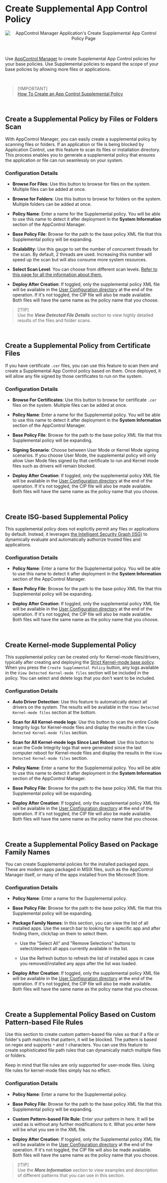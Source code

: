 # Create Supplemental App Control Policy

<div align="center">

<img src="https://raw.githubusercontent.com/HotCakeX/.github/refs/heads/main/Pictures/PNG%20and%20JPG/AppControl%20Manager%20page%20screenshots/Create%20Supplemental%20Policy.png" alt="AppControl Manager Application's Create Supplemental App Control Policy Page">

</div>

<br>

<br>

Use [AppControl Manager](https://github.com/HotCakeX/Harden-Windows-Security/wiki/AppControl-Manager) to create Supplemental App Control policies for your base policies. Use Supplemental policies to expand the scope of your base policies by allowing more files or applications.

<br>

> [!IMPORTANT]\
> [How To Create an App Control Supplemental Policy](https://github.com/HotCakeX/Harden-Windows-Security/wiki/How-To-Create-an-App-Control-Supplemental-Policy)

<br>

## Create a Supplemental Policy by Files or Folders Scan

With AppControl Manager, you can easily create a supplemental policy by scanning files or folders. If an application or file is being blocked by Application Control, use this feature to scan its files or installation directory. This process enables you to generate a supplemental policy that ensures the application or file can run seamlessly on your system.

### Configuration Details

* **Browse For Files**: Use this button to browse for files on the system. Multiple files can be added at once.

* **Browse for Folders**: Use this button to browse for folders on the system. Multiple folders can be added at once.

* **Policy Name**: Enter a name for the Supplemental policy. You will be able to use this name to detect it after deployment in the **System Information** section of the AppControl Manager.

* **Base Policy File**: Browse for the path to the base policy XML file that this Supplemental policy will be expanding.

* **Scalability**: Use this gauge to set the number of concurrent threads for the scan. By default, 2 threads are used. Increasing this number will speed up the scan but will also consume more system resources.

* **Select Scan Level**: You can choose from different scan levels. [Refer to this page for all the information about them.](https://github.com/HotCakeX/Harden-Windows-Security/wiki/WDAC-Rule-Levels-Comparison-and-Guide)

* **Deploy After Creation**: If toggled, only the supplemental policy XML file will be available in the [User Configuration directory](https://github.com/HotCakeX/Harden-Windows-Security/wiki/AppControl-Manager#where-is-the-user-configurations-directory) at the end of the operation. If it's not toggled, the CIP file will also be made available. Both files will have the same name as the policy name that you choose.

> [!TIP]\
> Use the ***View Detected File Details*** section to view highly detailed results of the files and folder scans.

<br>

## Create a Supplemental Policy from Certificate Files

If you have certificate `.cer` files, you can use this feature to scan them and create a Supplemental App Control policy based on them. Once deployed, it will allow any file signed by those certificates to run on the system.

### Configuration Details

* **Browse For Certificates**: Use this button to browse for certificate `.cer` files on the system. Multiple files can be added at once.

* **Policy Name**: Enter a name for the Supplemental policy. You will be able to use this name to detect it after deployment in the **System Information** section of the AppControl Manager.

* **Base Policy File**: Browse for the path to the base policy XML file that this Supplemental policy will be expanding.

* **Signing Scenario**: Choose between User Mode or Kernel Mode signing scenarios. If you choose User Mode, the supplemental policy will only allow User Mode files signed by that certificate to run and Kernel mode files such as drivers will remain blocked.

* **Deploy After Creation**: If toggled, only the supplemental policy XML file will be available in the [User Configuration directory](https://github.com/HotCakeX/Harden-Windows-Security/wiki/AppControl-Manager#where-is-the-user-configurations-directory) at the end of the operation. If it's not toggled, the CIP file will also be made available. Both files will have the same name as the policy name that you choose.

<br>

## Create ISG-based Supplemental Policy

This supplemental policy does not explicitly permit any files or applications by default. Instead, it leverages [the Intelligent Security Graph (ISG)](https://learn.microsoft.com/en-us/windows/security/application-security/application-control/app-control-for-business/design/use-appcontrol-with-intelligent-security-graph#how-does-wdac-work-with-the-isg) to dynamically evaluate and automatically authorize trusted files and applications.

### Configuration Details

* **Policy Name**: Enter a name for the Supplemental policy. You will be able to use this name to detect it after deployment in the **System Information** section of the AppControl Manager.

* **Base Policy File**: Browse for the path to the base policy XML file that this Supplemental policy will be expanding.

* **Deploy After Creation**: If toggled, only the supplemental policy XML file will be available in the [User Configuration directory](https://github.com/HotCakeX/Harden-Windows-Security/wiki/AppControl-Manager#where-is-the-user-configurations-directory) at the end of the operation. If it's not toggled, the CIP file will also be made available. Both files will have the same name as the policy name that you choose.

<br>

## Create Kernel-mode Supplemental Policy

This supplemental policy can be created only for Kernel-mode files/drivers, typically after creating and deploying the [Strict Kernel-mode base policy](https://github.com/HotCakeX/Harden-Windows-Security/wiki/WDAC-policy-for-BYOVD-Kernel-mode-only-protection). When you press the `Create Supplemental Policy` button, any logs available in the `View Detected Kernel-mode files` section will be included in the policy. You can select and delete logs that you don't want to be included.

### Configuration Details

* **Auto Driver Detection**: Use this feature to automatically detect all drivers on the system. The results will be available in the `View Detected Kernel-mode files` section at the bottom.

* **Scan for All Kernel-mode logs**: Use this button to scan the entire Code Integrity logs for Kernel-mode files and display the results in the `View Detected Kernel-mode files` section.

* **Scan for All Kernel-mode logs Since Last Reboot**: Use this button to scan the Code Integrity logs that were generated since the last computer reboot for Kernel-mode files and display the results in the `View Detected Kernel-mode files` section.

* **Policy Name**: Enter a name for the Supplemental policy. You will be able to use this name to detect it after deployment in the **System Information** section of the AppControl Manager.

* **Base Policy File**: Browse for the path to the base policy XML file that this Supplemental policy will be expanding.

* **Deploy After Creation**: If toggled, only the supplemental policy XML file will be available in the [User Configuration directory](https://github.com/HotCakeX/Harden-Windows-Security/wiki/AppControl-Manager#where-is-the-user-configurations-directory) at the end of the operation. If it's not toggled, the CIP file will also be made available. Both files will have the same name as the policy name that you choose.

<br>

## Create a Supplemental Policy Based on Package Family Names

You can create Supplemental policies for the installed packaged apps. These are modern apps packaged in MSIX files, such as the AppControl Manager itself, or many of the apps installed from the Microsoft Store.

### Configuration Details

* **Policy Name**: Enter a name for the Supplemental policy.

* **Base Policy File**: Browse for the path to the base policy XML file that this Supplemental policy will be expanding.

* **Package Family Names**: In this section, you can view the list of all installed apps. Use the search bar to looking for a specific app and after finding them, click/tap on them to select them.

   * Use the "Select All" and "Remove Selections" buttons to select/deselect all apps currently available in the list.

   * Use the Refresh button to refresh the list of installed apps in case you removed/installed any apps after the list was loaded.

* **Deploy After Creation**: If toggled, only the supplemental policy XML file will be available in the [User Configuration directory](https://github.com/HotCakeX/Harden-Windows-Security/wiki/AppControl-Manager#where-is-the-user-configurations-directory) at the end of the operation. If it's not toggled, the CIP file will also be made available. Both files will have the same name as the policy name that you choose.

<br>

## Create a Supplemental Policy Based on Custom Pattern-based File Rules

Use this section to create custom pattern-based file rules so that if a file or folder's path matches that pattern, it will be blocked. The pattern is based on regex and supports `*` and `?` characters. You can use this feature to create sophisticated file path rules that can dynamically match multiple files or folders.

Keep in mind that file rules are only supported for user-mode files. Using file rules for kernel-mode files simply has no effect.

### Configuration Details

* **Policy Name**: Enter a name for the Supplemental policy.

* **Base Policy File**: Browse for the path to the base policy XML file that this Supplemental policy will be expanding.

* **Custom Pattern-based File Rule**: Enter your pattern in here. It will be used as is without any further modifications to it. What you enter here will be what you see in the XML file.

* **Deploy After Creation**: If toggled, only the Supplemental policy XML file will be available in the [User Configuration directory](https://github.com/HotCakeX/Harden-Windows-Security/wiki/AppControl-Manager#where-is-the-user-configurations-directory) at the end of the operation. If it's not toggled, the CIP file will also be made available. Both files will have the same name as the policy name that you choose.

> [!TIP]\
> Use the ***More Information*** section to view examples and description of different patterns that you can use in this section.

<br>
